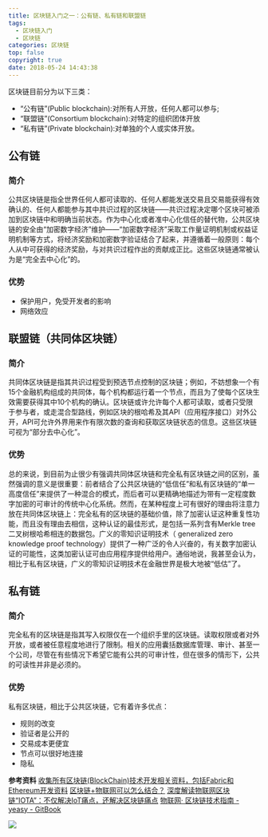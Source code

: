 ```yaml
---
title: 区块链入门之一：公有链、私有链和联盟链
tags:
  - 区块链入门
  - 区块链
categories: 区块链
top: false
copyright: true
date: 2018-05-24 14:43:38
---
```

区块链目前分为以下三类：
* “公有链”(Public blockchain):对所有人开放，任何人都可以参与;
* “联盟链”(Consortium blockchain):对特定的组织团体开放
* “私有链”(Private blockchain):对单独的个人或实体开放。


<!--more-->

## 公有链
### 简介
公共区块链是指全世界任何人都可读取的、任何人都能发送交易且交易能获得有效确认的、任何人都能参与其中共识过程的区块链——共识过程决定哪个区块可被添加到区块链中和明确当前状态。作为中心化或者准中心化信任的替代物，公共区块链的安全由“加密数字经济”维护——“加密数字经济”采取工作量证明机制或权益证明机制等方式，将经济奖励和加密数字验证结合了起来，并遵循着一般原则：每个人从中可获得的经济奖励，与对共识过程作出的贡献成正比。这些区块链通常被认为是“完全去中心化”的。
### 优势
* 保护用户，免受开发者的影响
* 网络效应


## 联盟链（共同体区块链）
### 简介
共同体区块链是指其共识过程受到预选节点控制的区块链；例如，不妨想象一个有15个金融机构组成的共同体，每个机构都运行着一个节点，而且为了使每个区块生效需要获得其中10个机构的确认。区块链或许允许每个人都可读取，或者只受限于参与者，或走混合型路线，例如区块的根哈希及其API（应用程序接口）对外公开，API可允许外界用来作有限次数的查询和获取区块链状态的信息。这些区块链可视为“部分去中心化”。
### 优势
总的来说，到目前为止很少有强调共同体区块链和完全私有区块链之间的区别，虽然强调的意义是很重要：前者结合了公共区块链的“低信任”和私有区块链的“单一高度信任”来提供了一种混合的模式，而后者可以更精确地描述为带有一定程度数字加密的可审计的传统中心化系统。然而，在某种程度上可有很好的理由将注意力放在共同体区块链上：完全私有的区块链的基础价值，除了加密认证这种重复性功能，而且没有理由去相信，这种认证的最佳形式，是包括一系列含有Merkle tree二叉树根哈希相连的数据包。广义的零知识证明技术（ generalized zero knowledge proof technology）提供了一种广泛的令人兴奋的，有关数字加密认证的可能性，这类加密认证可由应用程序提供给用户。通俗地说，我甚至会认为，相比于私有区块链，广义的零知识证明技术在金融世界是极大地被“低估”了。

## 私有链

### 简介
完全私有的区块链是指其写入权限仅在一个组织手里的区块链。读取权限或者对外开放，或者被任意程度地进行了限制。相关的应用囊括数据库管理、审计、甚至一个公司，尽管在有些情况下希望它能有公共的可审计性，但在很多的情形下，公共的可读性并非是必须的。

### 优势
私有区块链，相比于公共区块链，它有着许多优点：

* 规则的改变
* 验证者是公开的
* 交易成本更便宜
* 节点可以很好地连接
* 隐私



**参考资料**
[收集所有区块链(BlockChain)技术开发相关资料，包括Fabric和Ethereum开发资料](https://github.com/chaozh/awesome-blockchain-cn)
[区块链+物联网可以怎么结合？](https://www.zhihu.com/question/53414917)
[深度解读物联网区块链“IOTA”：不仅解决IoT痛点，还解决区块链痛点](https://www.iotachina.com/shendujieduwulianwangqukuailianiotabujinjiejueiottongdianhuanjiejuequkuailiantongdian.html)
[物联网· 区块链技术指南 - yeasy - GitBook](https://yeasy.gitbooks.io/blockchain_guide/content/scenario/iot.html)

![](http://static.zhyjor.com/wexin.png)
